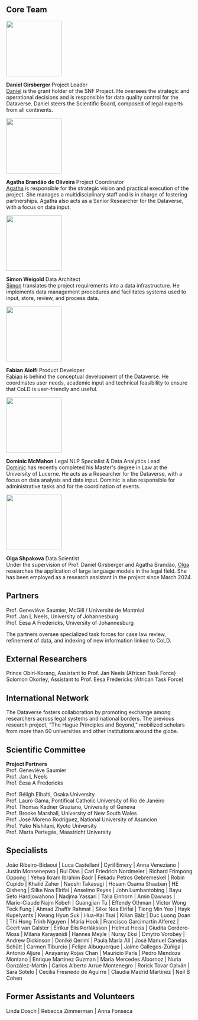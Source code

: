 ## Core Team

<img src="https://www.unilu.ch/fileadmin/_processed_/a/b/csm_Girsberger_Daniel_Q_d862e28b53.jpg" width="150"/>

**Daniel Girsberger** Project Leader  
[Daniel](https://www.unilu.ch/en/faculties/faculty-of-law/professorships/girsberger-daniel/) is the grant holder of the SNF Project. He oversees the strategic and operational decisions and is responsible for data quality control for the Dataverse. Daniel steers the Scientific Board, composed of legal experts from all continents.

<img src="https://www.unilu.ch/fileadmin/_processed_/b/2/csm_Brandao_de_Oliveira_Agatha-1452-20230619_f5c03e5ebb.jpg" width="150"/>

**Agatha Brandão de Oliveira** Project Coordinator  
[Agatha](https://www.unilu.ch/en/faculties/faculty-of-law/professorships/girsberger-daniel/staff/agatha-brandao-de-oliveira-mlaw) is responsible for the strategic vision and practical execution of the project. She manages a multidisciplinary staff and is in charge of fostering partnerships. Agatha also acts as a Senior Researcher for the Dataverse, with a focus on data input.

<img src="https://www.unilu.ch/fileadmin/_processed_/b/a/csm_Weigold_Simon_Q_7a3afcd4c3.jpg" width="150"/>

**Simon Weigold** Data Architect  
[Simon](https://www.unilu.ch/fakultaeten/rf/professuren/girsberger-daniel/mitarbeitende/simon-weigold-ma/) translates the project requirements into a data infrastructure. He implements data management procedures and facilitates systems used to input, store, review, and process data.

<img src="https://www.unilu.ch/fileadmin/_processed_/b/7/csm_Aiolfi_Fabian_Q_b751def4d4.jpg" width="150"/>

**Fabian Aiolfi** Product Developer  
[Fabian](https://www.unilu.ch/en/faculties/faculty-of-law/professorships/girsberger-daniel/staff/fabian-aiolfi-ma) is behind the conceptual development of the Dataverse. He coordinates user needs, academic input and technical feasibility to ensure that CoLD is user-friendly and useful.

<img src="https://www.unilu.ch/fileadmin/_processed_/3/c/csm_McMahon_Dominic-C_ba344cde89.jpg" width="150"/>

**Dominic McMahon** Legal NLP Specialist & Data Analytics Lead  
[Dominic](https://www.unilu.ch/fakultaeten/rf/professuren/girsberger-daniel/mitarbeitende/dominic-mcmahon-mlaw/) has recently completed his Master's degree in Law at the University of Lucerne. He acts as a Researcher for the Dataverse, with a focus on data analysis and data input. Dominic is also responsible for administrative tasks and for the coordination of events.

<img src="https://www.unilu.ch/fileadmin/_processed_/6/6/csm_Shpakova_Olga_Q_451e7ba545.jpg" width="150"/>

**Olga Shpakova** Data Scientist  
Under the supervision of Prof. Daniel Girsberger and Agatha Brandão, [Olga](https://www.unilu.ch/en/faculties/faculty-of-law/professorships/girsberger-daniel/staff/olga-shpakova-bsc/) researches the application of large language models in the legal field. She has been employed as a research assistant in the project since March 2024.

## Partners

Prof. Geneviève Saumier, McGill / Université de Montréal  
Prof. Jan L Neels, University of Johannesburg  
Prof. Eesa A Fredericks, University of Johannesburg

The partners oversee specialized task forces for case law review, refinement of data, and indexing of new information linked to CoLD.

## External Researchers

Prince Obiri-Korang, Assistant to Prof. Jan Neels (African Task Force)  
Solomon Okorley, Assistant to Prof. Eesa Fredericks (African Task Force)

## International Network

The Dataverse fosters collaboration by promoting exchange among researchers across legal systems and national borders. The previous research project, “The Hague Principles and Beyond,” mobilized scholars from more than 60 universities and other institutions around the globe.

## Scientific Committee

**Project Partners**  
Prof. Geneviève Saumier  
Prof. Jan L Neels  
Prof. Eesa A Fredericks

Prof. Béligh Elbalti, Osaka University  
Prof. Lauro Gama, Pontifical Catholic University of Rio de Janeiro  
Prof. Thomas Kadner Graziano, University of Geneva  
Prof. Brooke Marshall, University of New South Wales  
Prof. José Moreno Rodríguez, National University of Asuncion  
Prof. Yuko Nishitani, Kyoto University  
Prof. Marta Pertegás, Maastricht University

## Specialists

João Ribeiro-Bidaoui | Luca Castellani | Cyril Emery | Anna Veneziano | Justin Monsenepwo | Rui Dias | Carl Friedrich Nordmeier | Richard Frimpong Oppong | Yehya Ikram Ibrahim Badr | Fekadu Petros Gebremeskel | Robin Cupido | Khalid Zaher | Naoshi Takasugi | Hosam Osama Shaaban | HE Qisheng | Silke Noa Elrifai | Anselmo Reyes | John Lumbantobing | Bayu Seto Hardjowahono | Nadjma Yassari | Talia Einhorn | Amin Dawwas | Marie-Claude Najm Kobeh | Guangjian Tu | Effendy Othman | Victor Wong Teck Fung | Ahmad Zhaffir Rahmat | Silke Noa Elrifai | Tiong Min Yeo | Hayk Kupelyants | Kwang Hyun Suk | Hua-Kai Tsai | Kilian Bälz | Duc Luong Doan | Thi Hong Trinh Nguyen | Maria Hook | Francisco Garcimartín Alferez | Geert van Calster | Eiríkur Elís Þorláksson | Helmut Heiss | Giudita Cordero-Moss | Milana Karayanidi | Hannes Meyle | Nuray Eksi | Dmytro Vorobey | Andrew Dickinson | Donikë Qerimi | Paula María All | José Manuel Canelas Schütt | Carmen Tiburcio | Felipe Albuquerque | Jaime Gallegos-Zúñiga | Antonio Aljure | Anayansy Rojas Chan | Mauricio París | Pedro Mendoza Montano | Enrique Martinez Guzman | María Mercedes Albornoz | Nuria González-Martín | Carlos Alberto Arrue Montenegro | Rorick Tovar Galván | Sara Sotelo | Cecilia Fresnedo de Aguirre | Claudia Madrid Martínez | Neil B Cohen

## Former Assistants and Volunteers

Linda Dosch | Rebecca Zimmerman | Anna Fonseca
